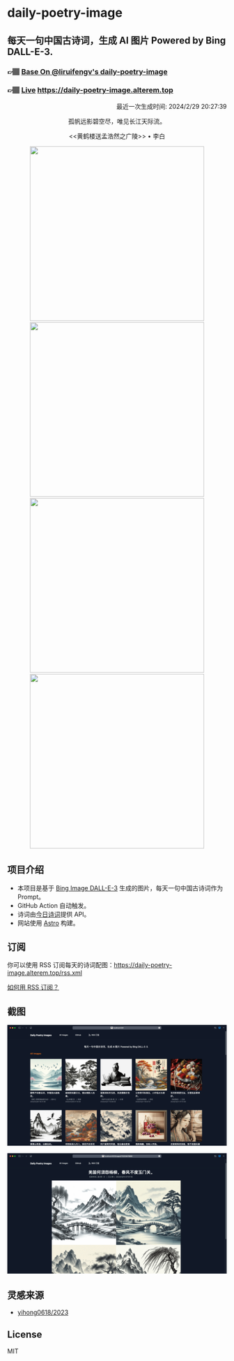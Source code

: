 
# daily-poetry-image

## 每天一句中国古诗词，生成 AI 图片 Powered by Bing DALL-E-3.

### 👉🏽 [Base On @liruifengv's daily-poetry-image](https://github.com/liruifengv/daily-poetry-image)

### 👉🏽 [Live](https://daily-poetry-image.alterem.top/) https://daily-poetry-image.alterem.top

<p align="right">
  最近一次生成时间: 2024/2/29 20:27:39
</p>
<p align="center">
孤帆远影碧空尽，唯见长江天际流。
</p>
<p align="center">
<<黄鹤楼送孟浩然之广陵>> • 李白
</p>
<p align="center">
<img src="https://tse4.mm.bing.net/th/id/OIG2.oA4lmwwB7wvZZWwSH_k6" height="400" width="400" />
<img src="https://tse1.mm.bing.net/th/id/OIG2.kiIuaTaRamhz7pma5CVt" height="400" width="400" />
<img src="https://tse2.mm.bing.net/th/id/OIG2._cRBitPodVHazwFVG5R6" height="400" width="400" />
<img src="https://tse4.mm.bing.net/th/id/OIG2.W6f1Ga07bJZQI0t2EXPH" height="400" width="400" />
</p>

## 项目介绍

-   本项目是基于 [Bing Image DALL-E-3](https://www.bing.com/images/create) 生成的图片，每天一句中国古诗词作为 Prompt。
-   GitHub Action 自动触发。
-   诗词由[今日诗词](https://www.jinrishici.com/)提供 API。
-   网站使用 [Astro](https://astro.build) 构建。

## 订阅

你可以使用 RSS 订阅每天的诗词配图：https://daily-poetry-image.alterem.top/rss.xml

[如何用 RSS 订阅？](https://zhuanlan.zhihu.com/p/55026716)

## 截图

![图片列表](./screenshots/Snipaste_2023-12-28_21-00-26.png)

![图片详情](./screenshots/Snipaste_2023-12-28_21-00-53.png)

## 灵感来源

-   [yihong0618/2023](https://github.com/yihong0618/2023)

## License

MIT
